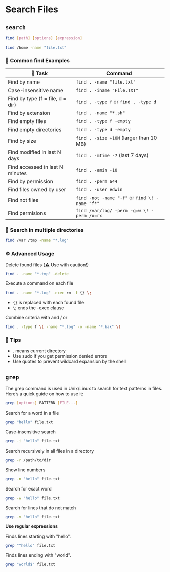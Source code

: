 # Search Files

## `search`

```bash
find [path] [options] [expression]
```

```bash
find /home -name "file.txt"
```

### 📁 Common find Examples


| 🧪 Task                          | Command                                 |
| -------------------------------- | --------------------------------------- |
| Find by name                     | `find . -name "file.txt"`               |
| Case-insensitive name            | `find . -iname "File.TXT"`              |
| Find by type (f = file, d = dir) | `find . -type f` or `find . -type d`    |
| Find by extension                | `find . -name "*.sh"`                   |
| Find empty files                 | `find . -type f -empty`                 |
| Find empty directories           | `find . -type d -empty`                 |
| Find by size                     | `find . -size +10M` (larger than 10 MB) |
| Find modified in last N days     | `find . -mtime -7` (last 7 days)        |
| Find accessed in last N minutes  | `find . -amin -10`                      |
| Find by permission               | `find . -perm 644`                      |
| Find files owned by user         | `find . -user edwin`                    |
| Find not files                   | `find -not -name "-f"` or `find \! -name "f*"`|
| Find permisions                  | `find /var/log/ -perm -g=w \! -perm /o=rx` |

### 🧪 Search in multiple directories

```bash
find /var /tmp -name "*.log"
```

### ⚙️ Advanced Usage

Delete found files (⚠️ Use with caution!)

```bash
find . -name "*.tmp" -delete
```

Execute a command on each file
```bash
find . -name "*.log" -exec rm -f {} \;
```
- `{}` is replaced with each found file
- `\`; ends the -exec clause

Combine criteria with and / or
```bash
find . -type f \( -name "*.log" -o -name "*.bak" \)
```

### 📎 Tips
- . means current directory
- Use sudo if you get permission denied errors
- Use quotes to prevent wildcard expansion by the shell

## `grep`

The grep command is used in Unix/Linux to search for text patterns in files. Here’s a quick guide on how to use it:

```bash
grep [options] PATTERN [FILE...]
```

Search for a word in a file
```bash
grep "hello" file.txt
```

Case-insensitive search
```bash
grep -i "hello" file.txt
```

Search recursively in all files in a directory
```bash
grep -r /path/to/dir
```

Show line numbers
```bash
grep -n "hello" file.txt
```

Search for exact word
```bash
grep -w "hello" file.txt
```

Search for lines that do not match
```bash
grep -v "hello" file.txt
```

**Use regular expressions**

Finds lines starting with "hello".
```bash
grep "^hello" file.txt
```

Finds lines ending with "world".
```bash
grep "world$" file.txt
```

